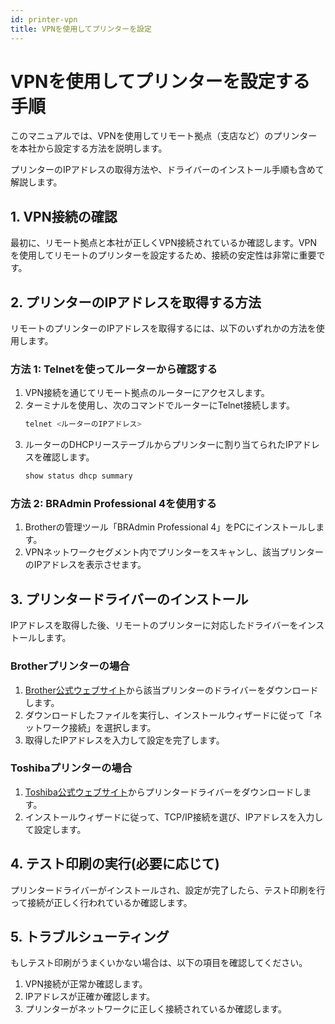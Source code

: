 ```yaml
---
id: printer-vpn
title: VPNを使用してプリンターを設定
---
```


# VPNを使用してプリンターを設定する手順

このマニュアルでは、VPNを使用してリモート拠点（支店など）のプリンターを本社から設定する方法を説明します。

プリンターのIPアドレスの取得方法や、ドライバーのインストール手順も含めて解説します。


## 1. VPN接続の確認

最初に、リモート拠点と本社が正しくVPN接続されているか確認します。VPNを使用してリモートのプリンターを設定するため、接続の安定性は非常に重要です。


## 2. プリンターのIPアドレスを取得する方法

リモートのプリンターのIPアドレスを取得するには、以下のいずれかの方法を使用します。

### 方法 1: Telnetを使ってルーターから確認する

1. VPN接続を通じてリモート拠点のルーターにアクセスします。
2. ターミナルを使用し、次のコマンドでルーターにTelnet接続します。
   ```bash
   telnet <ルーターのIPアドレス>
   ```
3. ルーターのDHCPリーステーブルからプリンターに割り当てられたIPアドレスを確認します。
   ```bash
   show status dhcp summary
   ```

### 方法 2: BRAdmin Professional 4を使用する

1. Brotherの管理ツール「BRAdmin Professional 4」をPCにインストールします。
2. VPNネットワークセグメント内でプリンターをスキャンし、該当プリンターのIPアドレスを表示させます。


## 3. プリンタードライバーのインストール

IPアドレスを取得した後、リモートのプリンターに対応したドライバーをインストールします。

### Brotherプリンターの場合

1. [Brother公式ウェブサイト](https://support.brother.com/)から該当プリンターのドライバーをダウンロードします。
2. ダウンロードしたファイルを実行し、インストールウィザードに従って「ネットワーク接続」を選択します。
3. 取得したIPアドレスを入力して設定を完了します。

### Toshibaプリンターの場合

1. [Toshiba公式ウェブサイト](https://www.toshibatec.co.jp/)からプリンタードライバーをダウンロードします。
2. インストールウィザードに従って、TCP/IP接続を選び、IPアドレスを入力して設定します。


## 4. テスト印刷の実行(必要に応じて)

プリンタードライバーがインストールされ、設定が完了したら、テスト印刷を行って接続が正しく行われているか確認します。


## 5. トラブルシューティング

もしテスト印刷がうまくいかない場合は、以下の項目を確認してください。

1. VPN接続が正常か確認します。
2. IPアドレスが正確か確認します。
3. プリンターがネットワークに正しく接続されているか確認します。


